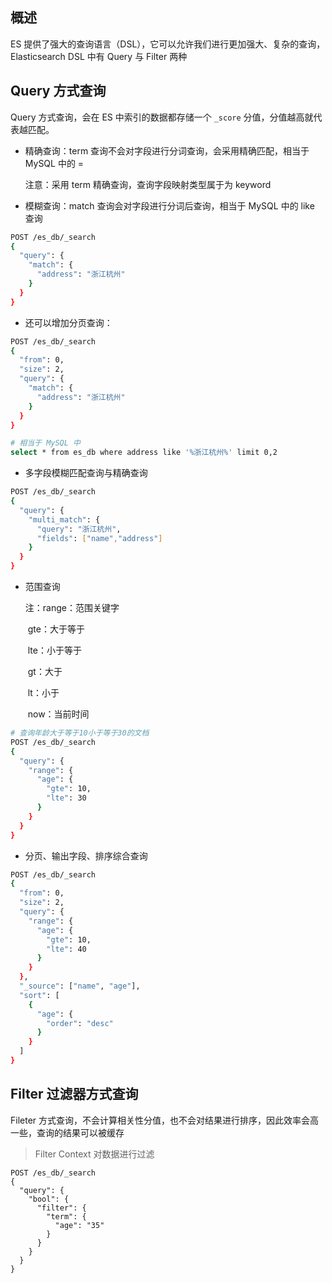 ## 概述

ES 提供了强大的查询语言（DSL），它可以允许我们进行更加强大、复杂的查询，Elasticsearch DSL 中有 Query 与 Filter 两种

## Query 方式查询

Query 方式查询，会在 ES 中索引的数据都存储一个 `_score` 分值，分值越高就代表越匹配。

- 精确查询：term 查询不会对字段进行分词查询，会采用精确匹配，相当于 MySQL 中的 =

  注意：采用 term 精确查询，查询字段映射类型属于为 keyword
  
- 模糊查询：match 查询会对字段进行分词后查询，相当于 MySQL 中的 like 查询

```bash
POST /es_db/_search
{
  "query": {
    "match": {
      "address": "浙江杭州"
    }
  }
}
```

- 还可以增加分页查询：

```bash
POST /es_db/_search
{
  "from": 0,
  "size": 2, 
  "query": {
    "match": {
      "address": "浙江杭州"
    }
  }
}

# 相当于 MySQL 中
select * from es_db where address like '%浙江杭州%' limit 0,2
```

- 多字段模糊匹配查询与精确查询

```bash
POST /es_db/_search
{
  "query": {
    "multi_match": {
      "query": "浙江杭州", 
      "fields": ["name","address"]
    }
  }
}
```

- 范围查询

  注：range：范围关键字

  ​		gte：大于等于

  ​		lte：小于等于

  ​		gt：大于

  ​		lt：小于

  ​		now：当前时间

```bash
# 查询年龄大于等于10小于等于30的文档
POST /es_db/_search
{
  "query": {
    "range": {
      "age": {
        "gte": 10,
        "lte": 30
      }
    }
  }
}
```

- 分页、输出字段、排序综合查询

```bash
POST /es_db/_search
{
  "from": 0,
  "size": 2,
  "query": {
    "range": {
      "age": {
        "gte": 10,
        "lte": 40
      }
    }
  },
  "_source": ["name", "age"],
  "sort": [
    {
      "age": {
        "order": "desc"
      }
    }
  ]
}
```

## Filter 过滤器方式查询

Fileter 方式查询，不会计算相关性分值，也不会对结果进行排序，因此效率会高一些，查询的结果可以被缓存

> Filter Context 对数据进行过滤

```ba
POST /es_db/_search
{
  "query": {
    "bool": {
      "filter": {
        "term": {
          "age": "35"
        }
      }
    }
  }
}
```

